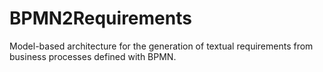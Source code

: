 # BPMN2Requirements
Model-based architecture for the generation of textual requirements from business processes defined with BPMN.
